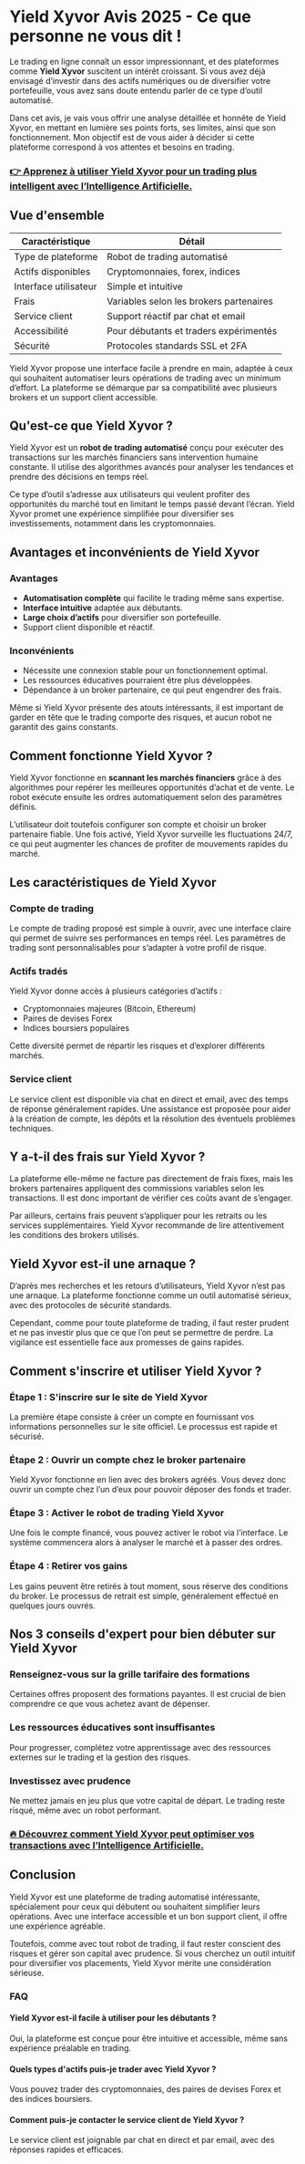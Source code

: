 # Yield Xyvor Avis 2025 - Ce que personne ne vous dit !
 

Le trading en ligne connaît un essor impressionnant, et des plateformes comme **Yield Xyvor** suscitent un intérêt croissant. Si vous avez déjà envisagé d’investir dans des actifs numériques ou de diversifier votre portefeuille, vous avez sans doute entendu parler de ce type d’outil automatisé. 

Dans cet avis, je vais vous offrir une analyse détaillée et honnête de Yield Xyvor, en mettant en lumière ses points forts, ses limites, ainsi que son fonctionnement. Mon objectif est de vous aider à décider si cette plateforme correspond à vos attentes et besoins en trading.

### [👉 Apprenez à utiliser Yield Xyvor pour un trading plus intelligent avec l’Intelligence Artificielle.](https://t.co/ZMcKCFuL7J)
## Vue d'ensemble

| **Caractéristique**          | **Détail**                              |
|-----------------------------|---------------------------------------|
| Type de plateforme           | Robot de trading automatisé            |
| Actifs disponibles           | Cryptomonnaies, forex, indices         |
| Interface utilisateur        | Simple et intuitive                     |
| Frais                       | Variables selon les brokers partenaires |
| Service client              | Support réactif par chat et email      |
| Accessibilité               | Pour débutants et traders expérimentés |
| Sécurité                   | Protocoles standards SSL et 2FA         |

Yield Xyvor propose une interface facile à prendre en main, adaptée à ceux qui souhaitent automatiser leurs opérations de trading avec un minimum d’effort. La plateforme se démarque par sa compatibilité avec plusieurs brokers et un support client accessible.

## Qu'est-ce que Yield Xyvor ?

Yield Xyvor est un **robot de trading automatisé** conçu pour exécuter des transactions sur les marchés financiers sans intervention humaine constante. Il utilise des algorithmes avancés pour analyser les tendances et prendre des décisions en temps réel.

Ce type d’outil s’adresse aux utilisateurs qui veulent profiter des opportunités du marché tout en limitant le temps passé devant l’écran. Yield Xyvor promet une expérience simplifiée pour diversifier ses investissements, notamment dans les cryptomonnaies.

## Avantages et inconvénients de Yield Xyvor

### Avantages

- **Automatisation complète** qui facilite le trading même sans expertise.
- **Interface intuitive** adaptée aux débutants.
- **Large choix d’actifs** pour diversifier son portefeuille.
- Support client disponible et réactif.

### Inconvénients

- Nécessite une connexion stable pour un fonctionnement optimal.
- Les ressources éducatives pourraient être plus développées.
- Dépendance à un broker partenaire, ce qui peut engendrer des frais.

Même si Yield Xyvor présente des atouts intéressants, il est important de garder en tête que le trading comporte des risques, et aucun robot ne garantit des gains constants.

## Comment fonctionne Yield Xyvor ?

Yield Xyvor fonctionne en **scannant les marchés financiers** grâce à des algorithmes pour repérer les meilleures opportunités d’achat et de vente. Le robot exécute ensuite les ordres automatiquement selon des paramètres définis.

L’utilisateur doit toutefois configurer son compte et choisir un broker partenaire fiable. Une fois activé, Yield Xyvor surveille les fluctuations 24/7, ce qui peut augmenter les chances de profiter de mouvements rapides du marché.

## Les caractéristiques de Yield Xyvor

### Compte de trading

Le compte de trading proposé est simple à ouvrir, avec une interface claire qui permet de suivre ses performances en temps réel. Les paramètres de trading sont personnalisables pour s’adapter à votre profil de risque.

### Actifs tradés

Yield Xyvor donne accès à plusieurs catégories d’actifs :

- Cryptomonnaies majeures (Bitcoin, Ethereum)
- Paires de devises Forex
- Indices boursiers populaires

Cette diversité permet de répartir les risques et d’explorer différents marchés.

### Service client

Le service client est disponible via chat en direct et email, avec des temps de réponse généralement rapides. Une assistance est proposée pour aider à la création de compte, les dépôts et la résolution des éventuels problèmes techniques.

## Y a-t-il des frais sur Yield Xyvor ?

La plateforme elle-même ne facture pas directement de frais fixes, mais les brokers partenaires appliquent des commissions variables selon les transactions. Il est donc important de vérifier ces coûts avant de s’engager.

Par ailleurs, certains frais peuvent s’appliquer pour les retraits ou les services supplémentaires. Yield Xyvor recommande de lire attentivement les conditions des brokers utilisés.

## Yield Xyvor est-il une arnaque ?

D’après mes recherches et les retours d’utilisateurs, Yield Xyvor n’est pas une arnaque. La plateforme fonctionne comme un outil automatisé sérieux, avec des protocoles de sécurité standards.

Cependant, comme pour toute plateforme de trading, il faut rester prudent et ne pas investir plus que ce que l’on peut se permettre de perdre. La vigilance est essentielle face aux promesses de gains rapides.

## Comment s'inscrire et utiliser Yield Xyvor ?

### Étape 1 : S'inscrire sur le site de Yield Xyvor

La première étape consiste à créer un compte en fournissant vos informations personnelles sur le site officiel. Le processus est rapide et sécurisé.

### Étape 2 : Ouvrir un compte chez le broker partenaire

Yield Xyvor fonctionne en lien avec des brokers agréés. Vous devez donc ouvrir un compte chez l’un d’eux pour pouvoir déposer des fonds et trader.

### Étape 3 : Activer le robot de trading Yield Xyvor

Une fois le compte financé, vous pouvez activer le robot via l’interface. Le système commencera alors à analyser le marché et à passer des ordres.

### Étape 4 : Retirer vos gains

Les gains peuvent être retirés à tout moment, sous réserve des conditions du broker. Le processus de retrait est simple, généralement effectué en quelques jours ouvrés.

## Nos 3 conseils d'expert pour bien débuter sur Yield Xyvor

### Renseignez-vous sur la grille tarifaire des formations

Certaines offres proposent des formations payantes. Il est crucial de bien comprendre ce que vous achetez avant de dépenser.

### Les ressources éducatives sont insuffisantes

Pour progresser, complétez votre apprentissage avec des ressources externes sur le trading et la gestion des risques.

### Investissez avec prudence

Ne mettez jamais en jeu plus que votre capital de départ. Le trading reste risqué, même avec un robot performant.

### [🔥 Découvrez comment Yield Xyvor peut optimiser vos transactions avec l’Intelligence Artificielle.](https://t.co/ZMcKCFuL7J)
## Conclusion

Yield Xyvor est une plateforme de trading automatisé intéressante, spécialement pour ceux qui débutent ou souhaitent simplifier leurs opérations. Avec une interface accessible et un bon support client, il offre une expérience agréable.

Toutefois, comme avec tout robot de trading, il faut rester conscient des risques et gérer son capital avec prudence. Si vous cherchez un outil intuitif pour diversifier vos placements, Yield Xyvor mérite une considération sérieuse.

### FAQ

#### Yield Xyvor est-il facile à utiliser pour les débutants ?

Oui, la plateforme est conçue pour être intuitive et accessible, même sans expérience préalable en trading.

#### Quels types d'actifs puis-je trader avec Yield Xyvor ?

Vous pouvez trader des cryptomonnaies, des paires de devises Forex et des indices boursiers.

#### Comment puis-je contacter le service client de Yield Xyvor ?

Le service client est joignable par chat en direct et par email, avec des réponses rapides et efficaces.